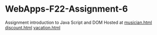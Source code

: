 # WebApps-F22-Assignment-6
Assignment introduction to Java Script and DOM Hosted at
[musician.html](https://44-563-web-apps-f22.github.io/44563-webapps-assignment-6-Jagadeeshponnam/musician.html)
[discount.html](https://44-563-web-apps-f22.github.io/44563-webapps-assignment-6-Jagadeeshponnam/discount.html)
[vacation.html](https://44-563-web-apps-f22.github.io/44563-webapps-assignment-6-Jagadeeshponnam/vacation.html)
